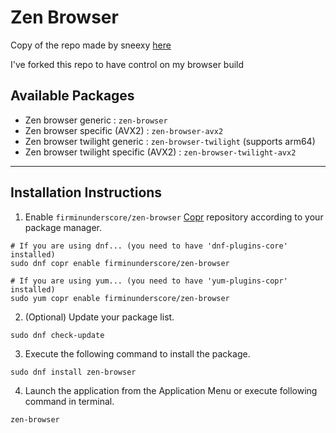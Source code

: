 # Zen Browser

Copy of the repo made by sneexy [here](https://git.gay/sneexy/copr/src/branch/main/zen-browser)

I've forked this repo to have control on my browser build

## Available Packages

- Zen browser generic : `zen-browser`
- Zen browser specific (AVX2) : `zen-browser-avx2`
- Zen browser twilight generic : `zen-browser-twilight` (supports arm64)
- Zen browser twilight specific (AVX2) : `zen-browser-twilight-avx2`

--------------

## Installation Instructions
1. Enable `firminunderscore/zen-browser` [Copr](https://copr.fedorainfracloud.org/) repository according to your package manager.

```Shell
# If you are using dnf... (you need to have 'dnf-plugins-core' installed)
sudo dnf copr enable firminunderscore/zen-browser

# If you are using yum... (you need to have 'yum-plugins-copr' installed)
sudo yum copr enable firminunderscore/zen-browser
```

2. (Optional) Update your package list.

```Shell
sudo dnf check-update
```

3. Execute the following command to install the package.

```Shell
sudo dnf install zen-browser
```

4. Launch the application from the Application Menu or execute following command in terminal.

```Shell
zen-browser
```
